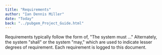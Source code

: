 ```yaml
---
title: "Requirements"
author: "Ian Dennis Miller"
date: "Today"
back: "../pubgem_Project_Guide.html"
---
```


Requirements typically follow the form of, "The system must ..."  Alternately, the system "shall" or the system "may," which are used to indicate lesser degrees of requirement.  Each requirement is logged to this document.

